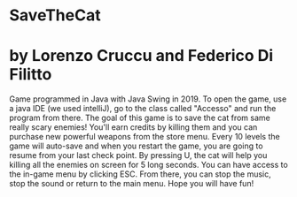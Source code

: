 # SaveTheCat
# by Lorenzo Cruccu and Federico Di Filitto
Game programmed in Java with Java Swing in 2019.
To open the game, use a java IDE (we used intelliJ), go to the class called "Accesso" and run the program from there.
The goal of this game is to save the cat from same really scary enemies!
You'll earn credits by killing them and you can purchase new powerful weapons from the store menu.
Every 10 levels the game will auto-save and when you restart the game, you are going to resume from your last check point.
By pressing U, the cat will help you killing all the enemies on screen for 5 long seconds.
You can have access to the in-game menu by clicking ESC. From there, you can stop the music, stop the sound or return to the main menu.
Hope you will have fun!
